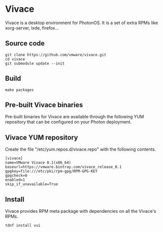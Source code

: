 # Vivace

Vivace is a desktop environment for PhotonOS. It is a set of extra RPMs like xorg-server, lxde, firefox...


## Source code
```
git clone https://github.com/vmware/vivace.git
cd vivace
git submodule update --init
```

## Build
```
make packages
```

## Pre-built Vivace binaries
Pre-built binaries for Vivace are available through the following YUM repository that can be configured on your Photon deployment.

## Vivace YUM repository
Create the file "/etc/yum.repos.d/vivace.repo" with the following contents.
```
[vivace]
name=VMware Vivace 0.1(x86_64)
baseurl=https://vmware.bintray.com/vivace_release_0.1
gpgkey=file:///etc/pki/rpm-gpg/RPM-GPG-KEY
gpgcheck=0
enabled=1
skip_if_unavailable=True
```

## Install
Vivace provides RPM meta package with dependencies on all the Vivace's RPMs.
```
tdnf install vui
```

